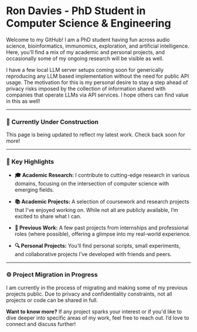 # **Ron Davies - PhD Student in Computer Science & Engineering**

Welcome to my GitHub! I am a PhD student having fun across audio science, bioinformatics, immunomics, exploration, and artificial intelligence. Here, you’ll find a mix of my academic and personal projects, and occasionally some of my ongoing research will be visible as well. 

I have a few local LLM server setups coming soon for generically reproducing any LLM based implementation without the need for public API usage. The motivation for this is my personal desire to stay a step ahead of privacy risks imposed by the collection of information shared with companies that operate LLMs via API services. I hope others can find value in this as well!

---

### **🔧 Currently Under Construction**
This page is being updated to reflect my latest work. Check back soon for more!

---

### **🚀 Key Highlights**

- **🎓 Academic Research:** I contribute to cutting-edge research in various domains, focusing on the intersection of computer science with emerging fields.

- **📚 Academic Projects:** A selection of coursework and research projects that I've enjoyed working on. While not all are publicly available, I’m excited to share what I can.

- **💼 Previous Work:** A few past projects from internships and professional roles (where possible), offering a glimpse into my real-world experience.

- **🔍 Personal Projects:** You’ll find personal scripts, small experiments, and collaborative projects I’ve developed with friends and peers.

---

### **⚙️ Project Migration in Progress**
I am currently in the process of migrating and making some of my previous projects public. Due to privacy and confidentiality constraints, not all projects or code can be shared in full.

**Want to know more?** If any project sparks your interest or if you'd like to dive deeper into specific areas of my work, feel free to reach out. I’d love to connect and discuss further!
